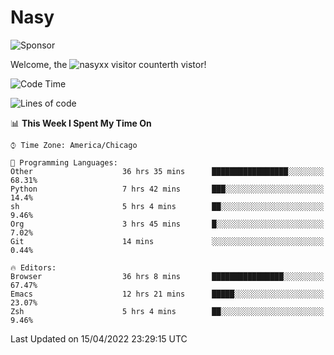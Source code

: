 # Nasy

<!--
<p align="center">
<img height="200" src="https://github-readme-stats.vercel.app/api?username=nasyxx&count_private=true&show_icons=true&theme=dracula&include_all_commits=true"/>
<img height="200" src="https://github-readme-stats.vercel.app/api/top-langs/?username=nasyxx&theme=dracula&hide=html,jupyter+notebook&count_private=true&show_icons=true"/>
</p>

  
----------------
-->

![Sponsor](https://img.shields.io/static/v1.svg?label=Sponsor&message=%E2%9D%A4&logo=GitHub&style=flat&color=pink)
 
Welcome, the ![nasyxx visitor counter](https://count.getloli.com/get/@nasyxx?theme=rule34)th vistor!
 
<!--START_SECTION:waka-->
![Code Time](http://img.shields.io/badge/Code%20Time-2%2C244%20hrs%2023%20mins-blue)

![Lines of code](https://img.shields.io/badge/From%20Hello%20World%20I%27ve%20Written-5%20Million%20lines%20of%20code-blue)

📊 **This Week I Spent My Time On** 

```text
⌚︎ Time Zone: America/Chicago

💬 Programming Languages: 
Other                    36 hrs 35 mins      █████████████████░░░░░░░░   68.31% 
Python                   7 hrs 42 mins       ███░░░░░░░░░░░░░░░░░░░░░░   14.4% 
sh                       5 hrs 4 mins        ██░░░░░░░░░░░░░░░░░░░░░░░   9.46% 
Org                      3 hrs 45 mins       █░░░░░░░░░░░░░░░░░░░░░░░░   7.02% 
Git                      14 mins             ░░░░░░░░░░░░░░░░░░░░░░░░░   0.44%

🔥 Editors: 
Browser                  36 hrs 8 mins       ████████████████░░░░░░░░░   67.47% 
Emacs                    12 hrs 21 mins      █████░░░░░░░░░░░░░░░░░░░░   23.07% 
Zsh                      5 hrs 4 mins        ██░░░░░░░░░░░░░░░░░░░░░░░   9.46%

```


 Last Updated on 15/04/2022 23:29:15 UTC
<!--END_SECTION:waka-->

<!-- ![visitors](https://visitor-badge.laobi.icu/badge?page_id=nasyxx.nasyxx) -->
